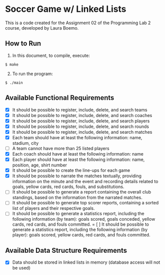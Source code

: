 # Soccer Game w/ Linked Lists

This is a code created for the Assignment 02 of the Programming Lab 2 course, developed by Laura Boemo.

## How to Run

1. In this document, to compile, execute:

```Shell
$ make
```

2. To run the program:

```Shell
$ ./main
```

## Available Functional Requirements

- [x] It should be possible to register, include, delete, and search teams
- [x] It should be possible to register, include, delete, and search coaches
- [x] It should be possible to register, include, delete, and search players
- [x] It should be possible to register, include, delete, and search rounds
- [x] It should be possible to register, include, delete, and search matches
- [x] Each team should have at least the following information: name, stadium, city
- [ ] A team cannot have more than 25 listed players
- [x] Each coach should have at least the following information: name
- [x] Each player should have at least the following information: name, position, age, shirt number
- [x] It should be possible to create the line-ups for each game
- [x] It should be possible to narrate the matches textually, providing information on the minute and the event and recording details related to goals, yellow cards, red cards, fouls, and substitutions.
- [ ] It should be possible to generate a report containing the overall club standings, based on the information from the narrated matches.
- [ ] It should be possible to generate top scorer reports, containing a sorted list of players and their respective goals.
- [ ] It should be possible to generate a statistics report, including the following information (by team): goals scored, goals conceded, yellow cards, red cards, and fouls committed.
= [ ] It should be possible to generate a statistics report, including the following information (by player): goals scored, yellow cards, red cards, and fouls committed.

## Available Data Structure Requirements

- [x] Data should be stored in linked lists in memory (database access will not be used)
